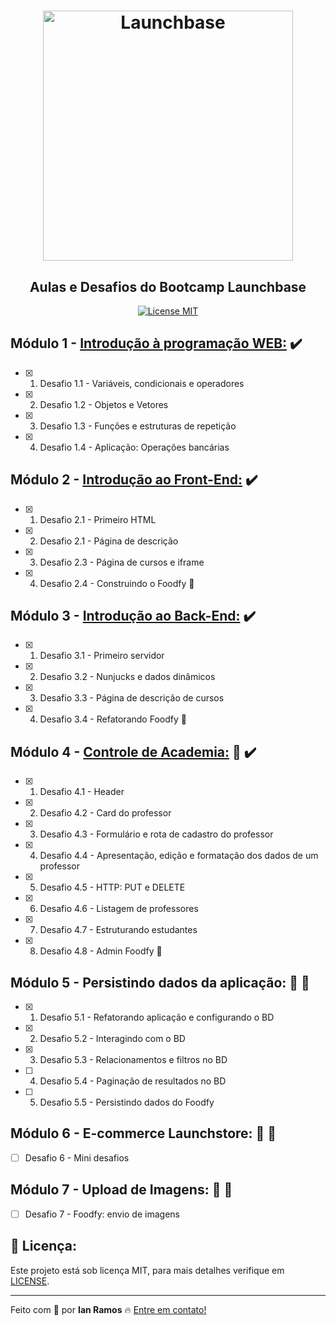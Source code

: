 <h1 align="center">
    <img alt="Launchbase" src="https://storage.googleapis.com/golden-wind/bootcamp-launchbase/logo.png" width="400px" />
</h1>

<h2 align="center"> Aulas e Desafios do Bootcamp Launchbase </h2>

<p align="center"> 
  <a href="https://opensource.org/licenses/MIT"> 
    <img src="https://img.shields.io/badge/license-MIT-brightgreen" alt="License MIT"> 
  </a> 
</p> 

## Módulo 1 - [Introdução à programação WEB:](https://github.com/i-ramoss/Bootcamp-LaunchBase/tree/master/intro-programacao-web) :heavy_check_mark:
- [x] 1. Desafio 1.1 - Variáveis, condicionais e operadores
- [x] 2. Desafio 1.2 - Objetos e Vetores
- [x] 3. Desafio 1.3 - Funções e estruturas de repetição
- [x] 4. Desafio 1.4 - Aplicação: Operações bancárias

## Módulo 2 - [Introdução ao Front-End:](https://github.com/i-ramoss/Bootcamp-LaunchBase/tree/master/iniciando-no-frontend) :heavy_check_mark:
- [x] 1. Desafio 2.1 - Primeiro HTML
- [x] 2. Desafio 2.1 - Página de descrição
- [x] 3. Desafio 2.3 - Página de cursos e iframe
- [x] 4. Desafio 2.4 - Construindo o Foodfy :fork_and_knife:

## Módulo 3 - [Introdução ao Back-End:](https://github.com/i-ramoss/Bootcamp-LaunchBase/tree/master/iniciando-no-backend) :heavy_check_mark:
- [x] 1. Desafio 3.1 - Primeiro servidor
- [x] 2. Desafio 3.2 - Nunjucks e dados dinâmicos
- [x] 3. Desafio 3.3 - Página de descrição de cursos
- [x] 4. Desafio 3.4 - Refatorando Foodfy :fork_and_knife:

## Módulo 4 - [Controle de Academia:](https://github.com/i-ramoss/Bootcamp-LaunchBase/tree/master/controle-de-academia) :muscle: :heavy_check_mark:
- [x] 1. Desafio 4.1 - Header
- [x] 2. Desafio 4.2 - Card do professor
- [x] 3. Desafio 4.3 - Formulário e rota de cadastro do professor
- [x] 4. Desafio 4.4 - Apresentação, edição e formatação dos dados de um professor
- [x] 5. Desafio 4.5 - HTTP: PUT e DELETE
- [x] 6. Desafio 4.6 - Listagem de professores
- [x] 7. Desafio 4.7 - Estruturando estudantes
- [x] 8. Desafio 4.8 - Admin Foodfy :fork_and_knife:

## Módulo 5 - Persistindo dados da aplicação: :construction_worker: :construction:
- [x] 1. Desafio 5.1 - Refatorando aplicação e configurando o BD
- [x] 2. Desafio 5.2 - Interagindo com o BD
- [x] 3. Desafio 5.3 - Relacionamentos e filtros no BD
- [ ] 4. Desafio 5.4 - Paginação de resultados no BD
- [ ] 5. Desafio 5.5 - Persistindo dados do Foodfy

## Módulo 6 - E-commerce Launchstore: :construction_worker: :construction:
- [ ] Desafio 6 - Mini desafios

## Módulo 7 - Upload de Imagens: :construction_worker: :construction:
- [ ] Desafio 7 - Foodfy: envio de imagens 

 

## :key: Licença:

Este projeto está sob licença MIT, para mais detalhes verifique em [LICENSE](https://github.com/i-ramoss/Bootcamp-LaunchBase/blob/master/LICENSE).

---

Feito com :green_heart: por **Ian Ramos** :fire: [Entre em contato!](https://www.linkedin.com/in/ian-ramos/)